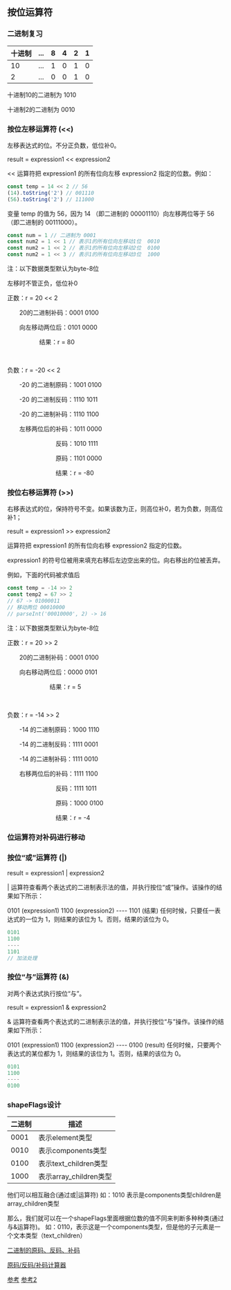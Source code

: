
## 按位运算符

### 二进制复习

| 十进制 | ... | 8 | 4 | 2 | 1 |
| -- | --  | -- | -- | -- | -- |
| 10 | ... | 1 | 0 | 1 | 0 |
| 2  | ... | 0 | 0 | 1 | 0 |

十进制10的二进制为 1010

十进制2的二进制为 0010

### 按位左移运算符 (<<)

左移表达式的位。不分正负数，低位补0。

result = expression1 << expression2

<< 运算符把 expression1 的所有位向左移 expression2 指定的位数。例如：

```js
const temp = 14 << 2 // 56
(14).toString('2') // 001110
(56).toString('2') // 111000
```

变量 temp 的值为 56，因为 14 （即二进制的 00001110）向左移两位等于 56 （即二进制的 00111000）。



```js
const num = 1 // 二进制为 0001
const num2 = 1 << 1 // 表示1的所有位向左移动1位  0010
const num2 = 1 << 2 // 表示1的所有位向左移动2位  0100
const num2 = 1 << 3 // 表示1的所有位向左移动3位  1000
```

注：以下数据类型默认为byte-8位

左移时不管正负，低位补0

正数：r = 20 << 2

　　20的二进制补码：0001 0100

　　向左移动两位后：0101 0000

　　　　   　结果：r = 80

<br/>

负数：r = -20 << 2

　　-20 的二进制原码：1001 0100

　　-20 的二进制反码：1110 1011

　　-20 的二进制补码：1110 1100

　　左移两位后的补码：1011 0000

　　　　　　　　反码：1010 1111

　　　　　　　　原码：1101 0000 

　　　　　　　　结果：r = -80


### 按位右移运算符 (>>)

右移表达式的位，保持符号不变。如果该数为正，则高位补0，若为负数，则高位补1；

result = expression1 >> expression2

运算符把 expression1 的所有位向右移 expression2 指定的位数。

expression1 的符号位被用来填充右移后左边空出来的位。向右移出的位被丢弃。

例如，下面的代码被求值后

```js
const temp = -14 >> 2
const temp2 = 67 >> 2 
// 67 -> 01000011
// 移动两位 00010000
// parseInt('00010000', 2) -> 16
```


注：以下数据类型默认为byte-8位

正数：r = 20 >> 2

　　20的二进制补码：0001 0100

　　向右移动两位后：0000 0101

　　　　　　　结果：r = 5

<br/>

负数：r = -14 >> 2

　　-14 的二进制原码：1000 1110

　　-14 的二进制反码：1111 0001

　　-14 的二进制补码：1111 0010

　　右移两位后的补码：1111 1100

　　　　　　　　反码：1111 1011

　　　　　　　　原码：1000 0100

　　　　　　　　结果：r = -4



### 位运算符对补码进行移动

### 按位“或”运算符 (|)

result = expression1 | expression2

| 运算符查看两个表达式的二进制表示法的值，并执行按位“或”操作。该操作的结果如下所示：

0101   (expression1) 1100   (expression2) ---- 1101   (结果)
任何时候，只要任一表达式的一位为 1，则结果的该位为 1。否则，结果的该位为 0。

```js
0101
1100
----
1101
// 加法处理
```

### 按位“与”运算符 (&)
对两个表达式执行按位“与”。

result = expression1 & expression2

& 运算符查看两个表达式的二进制表示法的值，并执行按位“与”操作。该操作的结果如下所示：

0101   (expression1) 1100   (expression2) ---- 0100   (result)
任何时候，只要两个表达式的某位都为 1，则结果的该位为 1。否则，结果的该位为 0。

```js
0101
1100
----
0100
```

### shapeFlags设计

| 二进制 | 描述|
| -- | -- |
| 0001 |表示element类型|
| 0010 |表示components类型|
| 0100 |表示text_children类型|
| 1000 |表示array_children类型|



 他们可以相互融合(通过或|运算符)
 如：1010 表示是components类型children是array_children类型

那么，我们就可以在一个shapeFlags里面根据位数的值不同来判断多种种类(通过与&运算符)。
如：0110，表示这是一个components类型，但是他的子元素是一个文本类型（text_children）


[二进制的原码、反码、补码](https://zhuanlan.zhihu.com/p/99082236)

[原码/反码/补码计算器](http://www.atoolbox.net/Tool.php?Id=952)

[参考](https://www.php.cn/manual/view/15172.html)
[参考2](https://developer.mozilla.org/zh-CN/docs/Web/JavaScript/Guide/Expressions_and_Operators)